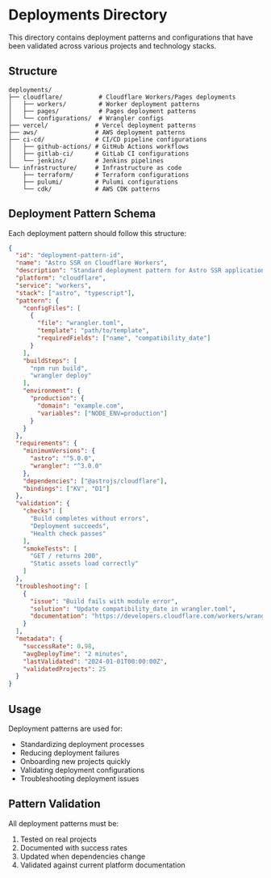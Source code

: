 # Deployments Directory

This directory contains deployment patterns and configurations that have been validated across various projects and technology stacks.

## Structure

```
deployments/
├── cloudflare/          # Cloudflare Workers/Pages deployments
│   ├── workers/         # Worker deployment patterns
│   ├── pages/           # Pages deployment patterns
│   └── configurations/  # Wrangler configs
├── vercel/             # Vercel deployment patterns
├── aws/                # AWS deployment patterns
├── ci-cd/              # CI/CD pipeline configurations
│   ├── github-actions/ # GitHub Actions workflows
│   ├── gitlab-ci/      # GitLab CI configurations
│   └── jenkins/        # Jenkins pipelines
└── infrastructure/     # Infrastructure as code
    ├── terraform/      # Terraform configurations
    ├── pulumi/         # Pulumi configurations
    └── cdk/            # AWS CDK patterns
```

## Deployment Pattern Schema

Each deployment pattern should follow this structure:

```json
{
  "id": "deployment-pattern-id",
  "name": "Astro SSR on Cloudflare Workers",
  "description": "Standard deployment pattern for Astro SSR applications",
  "platform": "cloudflare",
  "service": "workers",
  "stack": ["astro", "typescript"],
  "pattern": {
    "configFiles": [
      {
        "file": "wrangler.toml",
        "template": "path/to/template",
        "requiredFields": ["name", "compatibility_date"]
      }
    ],
    "buildSteps": [
      "npm run build",
      "wrangler deploy"
    ],
    "environment": {
      "production": {
        "domain": "example.com",
        "variables": ["NODE_ENV=production"]
      }
    }
  },
  "requirements": {
    "minimumVersions": {
      "astro": "^5.0.0",
      "wrangler": "^3.0.0"
    },
    "dependencies": ["@astrojs/cloudflare"],
    "bindings": ["KV", "D1"]
  },
  "validation": {
    "checks": [
      "Build completes without errors",
      "Deployment succeeds",
      "Health check passes"
    ],
    "smokeTests": [
      "GET / returns 200",
      "Static assets load correctly"
    ]
  },
  "troubleshooting": [
    {
      "issue": "Build fails with module error",
      "solution": "Update compatibility_date in wrangler.toml",
      "documentation": "https://developers.cloudflare.com/workers/wrangler/compatibility-dates/"
    }
  ],
  "metadata": {
    "successRate": 0.98,
    "avgDeployTime": "2 minutes",
    "lastValidated": "2024-01-01T00:00:00Z",
    "validatedProjects": 25
  }
}
```

## Usage

Deployment patterns are used for:
- Standardizing deployment processes
- Reducing deployment failures
- Onboarding new projects quickly
- Validating deployment configurations
- Troubleshooting deployment issues

## Pattern Validation

All deployment patterns must be:
1. Tested on real projects
2. Documented with success rates
3. Updated when dependencies change
4. Validated against current platform documentation